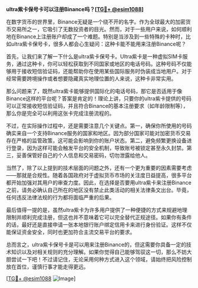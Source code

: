 **ultra紫卡保号卡可以注册Binance吗？[[TG💪+ @esim1088](https://t.me/s/esim1088)]**

在数字货币的世界里，Binance无疑是一个绕不开的名字。作为全球最大的加密货币交易所之一，它吸引了无数投资者的目光。然而，对于一些用户来说，如何顺利地在Binance上注册账户却成了一个难题。特别是当涉及到一些特殊的卡种时，比如ultra紫卡保号卡，很多人都会心生疑问：这种卡能不能用来注册Binance呢？

首先，让我们来了解一下什么是ultra紫卡保号卡。Ultra紫卡是一种虚拟SIM卡服务，通过这种卡，你可以轻松获取到不同国家或地区的电话号码。这种号码不仅能够用于接收短信验证码，还能帮助你在使用某些国际服务时伪装成当地用户。对于经常需要跨境操作或者想要隐藏真实地理位置的人来说，这种卡非常实用。

那么问题来了，既然ultra紫卡能够提供国际化的电话号码，那它是否适用于像Binance这样的平台呢？答案是肯定的！理论上讲，只要你的ultra紫卡提供的号码可以正常接收短信验证码，并且符合Binance的基本注册要求（如年龄限制等），那么你是完全可以利用这张卡完成注册流程的。

不过，在实际操作过程中，还是需要注意几个关键点。第一，确保你所使用的号码确实来自一个支持Binance服务的国家和地区。因为部分国家可能对加密货币交易存在严格的监管政策，这可能会影响到你的账户状态。第二，避免频繁更换设备进行登录，因为这样可能会触发平台的安全机制，导致账号被锁定甚至永久封禁。第三，妥善保管好自己的个人信息和交易密码，切勿泄露给他人。

当然了，除了以上提到的技术层面的问题之外，还有一个更为重要的因素需要考虑——那就是合规性。随着各国政府对于虚拟货币市场的关注度日益提高，很多平台都开始加强对其用户的审查力度。因此，在选择是否要用ultra紫卡来注册Binance之前，请务必确认自己所在的地区没有禁止此类活动的相关法律条文出台。毕竟，任何违反法律法规的行为都将面临严重的后果。

最后值得一提的是，虽然ultra紫卡为许多用户提供了一种便捷的方式来规避地理限制并顺利完成注册，但这也并不意味着它可以完全替代正规途径。如果你有条件的话，最好还是直接申请一张本地银行账户绑定信用卡来进行身份验证。这样不仅能保证资金安全，同时也更加符合主流交易平台的要求。

总而言之，ultra紫卡保号卡是可以用来注册Binance的，但这需要你具备一定的技术知识以及对相关规则的充分理解。如果你觉得自己能够驾驭这一切，那么不妨大胆尝试一下吧！不过请记住，无论采用何种方式进入这个领域，请始终把风险控制放在首位，谨慎行事才能走得更远。

[[TG💪+ @esim1088](https://t.me/s/esim1088) ![Image](https://i.postimg.cc/4NQfJmqS/Snipaste-2025-05-13-00-14-12.png)]